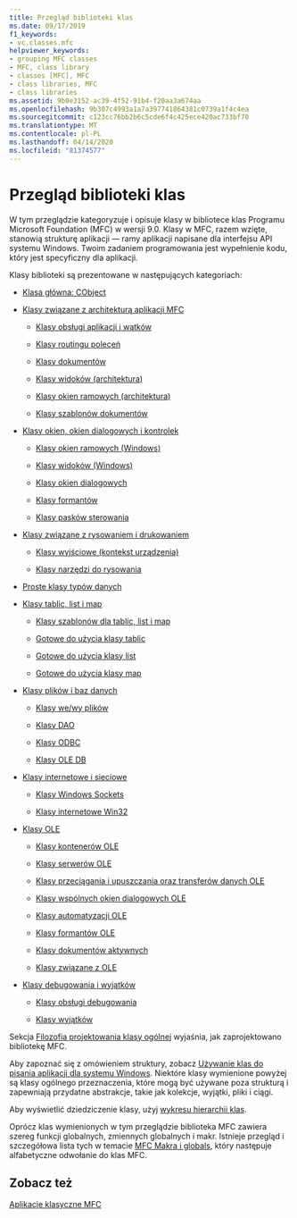 ```yaml
---
title: Przegląd biblioteki klas
ms.date: 09/17/2019
f1_keywords:
- vc.classes.mfc
helpviewer_keywords:
- grouping MFC classes
- MFC, class library
- classes [MFC], MFC
- class libraries, MFC
- class libraries
ms.assetid: 9b0e3152-ac39-4f52-91b4-f20aa3a674aa
ms.openlocfilehash: 9b307c4993a1a7a397741864381c0739a1f4c4ea
ms.sourcegitcommit: c123cc76bb2b6c5cde6f4c425ece420ac733bf70
ms.translationtype: MT
ms.contentlocale: pl-PL
ms.lasthandoff: 04/14/2020
ms.locfileid: "81374577"
---
```

# <a name="class-library-overview"></a>Przegląd biblioteki klas

W tym przeglądzie kategoryzuje i opisuje klasy w bibliotece klas Programu Microsoft Foundation (MFC) w wersji 9.0. Klasy w MFC, razem wzięte, stanowią strukturę aplikacji — ramy aplikacji napisane dla interfejsu API systemu Windows. Twoim zadaniem programowania jest wypełnienie kodu, który jest specyficzny dla aplikacji.

Klasy biblioteki są prezentowane w następujących kategoriach:

- [Klasa główna: CObject](../mfc/root-class-cobject.md)

- [Klasy związane z architekturą aplikacji MFC](../mfc/mfc-application-architecture-classes.md)

  - [Klasy obsługi aplikacji i wątków](../mfc/application-and-thread-support-classes.md)

  - [Klasy routingu poleceń](../mfc/command-routing-classes.md)

  - [Klasy dokumentów](../mfc/document-classes.md)

  - [Klasy widoków (architektura)](../mfc/view-classes-architecture.md)

  - [Klasy okien ramowych (architektura)](../mfc/frame-window-classes-architecture.md)

  - [Klasy szablonów dokumentów](../mfc/document-template-classes.md)

- [Klasy okien, okien dialogowych i kontrolek](../mfc/window-dialog-and-control-classes.md)

  - [Klasy okien ramowych (Windows)](../mfc/frame-window-classes-windows.md)

  - [Klasy widoków (Windows)](../mfc/view-classes-windows.md)

  - [Klasy okien dialogowych](../mfc/dialog-box-classes.md)

  - [Klasy formantów](../mfc/control-classes.md)

  - [Klasy pasków sterowania](../mfc/control-bar-classes.md)

- [Klasy związane z rysowaniem i drukowaniem](../mfc/drawing-and-printing-classes.md)

  - [Klasy wyjściowe (kontekst urządzenia)](../mfc/output-device-context-classes.md)

  - [Klasy narzędzi do rysowania](../mfc/drawing-tool-classes.md)

- [Proste klasy typów danych](../mfc/simple-data-type-classes.md)

- [Klasy tablic, list i map](../mfc/array-list-and-map-classes.md)

  - [Klasy szablonów dla tablic, list i map](../mfc/template-classes-for-arrays-lists-and-maps.md)

  - [Gotowe do użycia klasy tablic](../mfc/ready-to-use-array-classes.md)

  - [Gotowe do użycia klasy list](../mfc/ready-to-use-list-classes.md)

  - [Gotowe do użycia klasy map](../mfc/ready-to-use-map-classes.md)

- [Klasy plików i baz danych](../mfc/file-and-database-classes.md)

  - [Klasy we/wy plików](../mfc/file-i-o-classes.md)

  - [Klasy DAO](../mfc/dao-classes.md)

  - [Klasy ODBC](../mfc/odbc-classes.md)

  - [Klasy OLE DB](../mfc/ole-db-classes.md)

- [Klasy internetowe i sieciowe](../mfc/internet-and-networking-classes.md)

  - [Klasy Windows Sockets](../mfc/windows-sockets-classes.md)

  - [Klasy internetowe Win32](../mfc/win32-internet-classes.md)

- [Klasy OLE](../mfc/ole-classes.md)

  - [Klasy kontenerów OLE](../mfc/ole-container-classes.md)

  - [Klasy serwerów OLE](../mfc/ole-server-classes.md)

  - [Klasy przeciągania i upuszczania oraz transferów danych OLE](../mfc/ole-drag-and-drop-and-data-transfer-classes.md)

  - [Klasy wspólnych okien dialogowych OLE](../mfc/ole-common-dialog-classes.md)

  - [Klasy automatyzacji OLE](../mfc/ole-automation-classes.md)

  - [Klasy formantów OLE](../mfc/ole-control-classes.md)

  - [Klasy dokumentów aktywnych](../mfc/active-document-classes.md)

  - [Klasy związane z OLE](../mfc/ole-related-classes.md)

- [Klasy debugowania i wyjątków](../mfc/debugging-and-exception-classes.md)

  - [Klasy obsługi debugowania](../mfc/debugging-support-classes.md)

  - [Klasy wyjątków](../mfc/exception-classes.md)

Sekcja [Filozofia projektowania klasy ogólnej](../mfc/general-class-design-philosophy.md) wyjaśnia, jak zaprojektowano bibliotekę MFC.

Aby zapoznać się z omówieniem struktury, zobacz [Używanie klas do pisania aplikacji dla systemu Windows](../mfc/using-the-classes-to-write-applications-for-windows.md). Niektóre klasy wymienione powyżej są klasy ogólnego przeznaczenia, które mogą być używane poza strukturą i zapewniają przydatne abstrakcje, takie jak kolekcje, wyjątki, pliki i ciągi.

Aby wyświetlić dziedziczenie klasy, użyj [wykresu hierarchii klas](../mfc/hierarchy-chart.md).

Oprócz klas wymienionych w tym przeglądzie biblioteka MFC zawiera szereg funkcji globalnych, zmiennych globalnych i makr. Istnieje przegląd i szczegółowa lista tych w temacie [MFC Makra i globals](../mfc/reference/mfc-macros-and-globals.md), który następuje alfabetyczne odwołanie do klas MFC.

## <a name="see-also"></a>Zobacz też

[Aplikacje klasyczne MFC](../mfc/mfc-desktop-applications.md)
